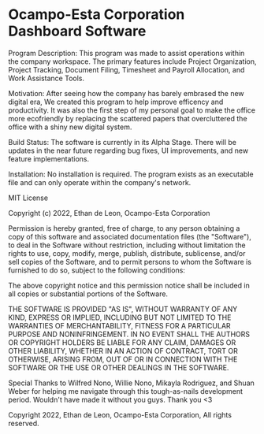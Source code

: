 # Ocampo-Esta Corporation Dashboard Software
Program Description:
    This program was made to assist operations within the company workspace. The primary features include Project Organization, Project Tracking, Document Filing, Timesheet and Payroll Allocation, and Work Assistance Tools.

Motivation:
    After seeing how the company has barely embrased the new digital era, We created this program to help improve efficency and productivity. It was also the first step of my personal goal to make the office more ecofriendly by replacing the scattered papers that overcluttered the office
    with a shiny new digital system. 

Build Status:
    The software is currently in its Alpha Stage. There will be updates in the near future regarding bug fixes, UI improvements, and new feature implementations. 

Installation:
    No installation is required. The program exists as an executable file and can only operate within the company's network.

MIT License

Copyright (c) 2022, Ethan de Leon, Ocampo-Esta Corporation

Permission is hereby granted, free of charge, to any person obtaining a copy
of this software and associated documentation files (the "Software"), to deal
in the Software without restriction, including without limitation the rights
to use, copy, modify, merge, publish, distribute, sublicense, and/or sell
copies of the Software, and to permit persons to whom the Software is
furnished to do so, subject to the following conditions:

The above copyright notice and this permission notice shall be included in all
copies or substantial portions of the Software.

THE SOFTWARE IS PROVIDED "AS IS", WITHOUT WARRANTY OF ANY KIND, EXPRESS OR
IMPLIED, INCLUDING BUT NOT LIMITED TO THE WARRANTIES OF MERCHANTABILITY,
FITNESS FOR A PARTICULAR PURPOSE AND NONINFRINGEMENT. IN NO EVENT SHALL THE
AUTHORS OR COPYRIGHT HOLDERS BE LIABLE FOR ANY CLAIM, DAMAGES OR OTHER
LIABILITY, WHETHER IN AN ACTION OF CONTRACT, TORT OR OTHERWISE, ARISING FROM,
OUT OF OR IN CONNECTION WITH THE SOFTWARE OR THE USE OR OTHER DEALINGS IN THE
SOFTWARE.

Special Thanks to Wilfred Nono, Willie Nono, Mikayla Rodriguez, and Shuan Weber for helping me navigate
through this tough-as-nails development period. Wouldn't have made it without you guys. Thank you <3

Copyright 2022, Ethan de Leon, Ocampo-Esta Corporation, All rights reserved.
